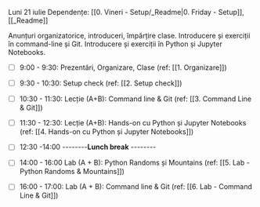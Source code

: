 Luni 21 iulie
Dependențe: [[0. Vineri - Setup/_Readme|0. Friday - Setup]], [[_Readme]]

Anunțuri organizatorice, introduceri, împărțire clase.
Introducere și exerciții în command-line și Git.
Introducere și exerciții în Python și Jupyter Notebooks.

- [ ] 9:00 - 9:30: Prezentări, Organizare, Clase (ref: [[1. Organizare]])
- [ ] 9:30 - 10:30: Setup check (ref: [[2. Setup check]])
- [ ] 10:30 - 11:30: Lecție (A+B): Command line & Git (ref: [[3. Command Line & Git]])
- [ ] 11:30 - 12:30: Lecție (A+B): Hands-on cu Python și Jupyter Notebooks (ref: [[4. Hands-on cu Python și Jupyter Notebooks]])

- [ ] 12:30 -14:00 --------**Lunch break** --------
 
- [ ] 14:00 - 16:00 Lab (A + B): Python Randoms și Mountains   (ref: [[5. Lab - Python Randoms & Mountains]])
- [ ] 16:00 - 17:00: Lab (A + B): Command line & Git (ref: [[6. Lab - Command Line & Git]])
